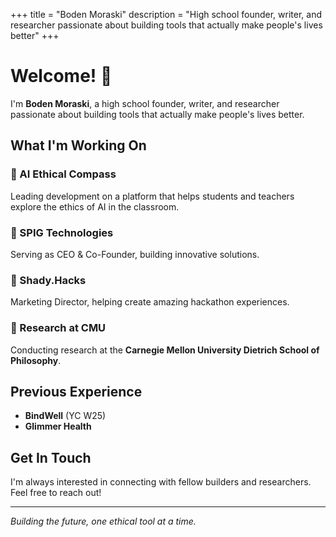 +++
title = "Boden Moraski"
description = "High school founder, writer, and researcher passionate about building tools that actually make people's lives better"
+++

# Welcome! 👋

I'm **Boden Moraski**, a high school founder, writer, and researcher passionate about building tools that actually make people's lives better.

## What I'm Working On

### 🎯 AI Ethical Compass
Leading development on a platform that helps students and teachers explore the ethics of AI in the classroom.

### 🚀 SPIG Technologies
Serving as CEO & Co-Founder, building innovative solutions.

### 🎨 Shady.Hacks
Marketing Director, helping create amazing hackathon experiences.

### 🔬 Research at CMU
Conducting research at the **Carnegie Mellon University Dietrich School of Philosophy**.

## Previous Experience

- **BindWell** (YC W25)
- **Glimmer Health**

## Get In Touch

I'm always interested in connecting with fellow builders and researchers. Feel free to reach out!

---

*Building the future, one ethical tool at a time.* 